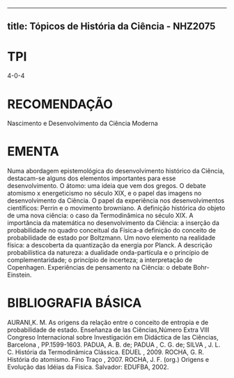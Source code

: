 
---
title: Tópicos de História da Ciência - NHZ2075 
---

# TPI

4-0-4

# RECOMENDAÇÃO

Nascimento e Desenvolvimento da Ciência Moderna

# EMENTA

Numa abordagem epistemológica do desenvolvimento histórico da Ciência, destacam-se alguns dos elementos importantes para esse desenvolvimento. O átomo: uma ideia que vem dos gregos. O debate atomismo x energeticismo no século XIX, e o papel das imagens no desenvolvimento da Ciência. O papel da experiência nos desenvolvimentos científicos: Perrin e o movimento browniano. A definição histórica do objeto de uma nova ciência: o caso da Termodinâmica no século XIX. A importância da matemática no desenvolvimento da Ciência: a inserção da probabilidade no quadro conceitual da Física-a definição do conceito de probabilidade de estado por Boltzmann. Um novo elemento na realidade física: a descoberta da quantização da energia por Planck. A descrição probabilística da natureza: a dualidade onda-partícula e o princípio de complementaridade; o princípio de incerteza; a interpretação de Copenhagen. Experiências de pensamento na Ciência: o debate Bohr-Einstein.

# BIBLIOGRAFIA BÁSICA

AURANI,K. M. As origens da relação entre o conceito de entropia e de probabilidade de estado. Enseñanza de las Ciências,Número Extra VIII Congreso Internacional sobre Investigación em Didáctica de las Ciências, Barcelona , PP.1599-1603.
PADUA, A. B. de; PADUA , C. G. de; SILVA , J. L. C. História da Termodinâmica Clássica. EDUEL , 2009.
ROCHA, G. R. História do atomismo. Fino Traço , 2007.
ROCHA, J. F. (org.) Origens e Evolução das Idéias da Física. Salvador: EDUFBA, 2002.
        